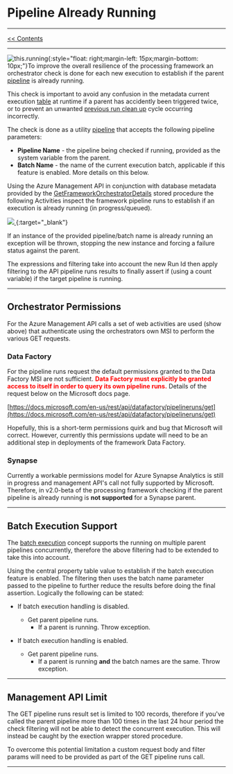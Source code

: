 # Pipeline Already Running

___
[<< Contents](/procfwk/contents) 

___

![this.running](/procfwk/this-running.png){:style="float: right;margin-left: 15px;margin-bottom: 10px;"}To improve the overall resilience of the processing framework an orchestrator check is done for each new execution to establish if the parent [pipeline](/procfwk/pipelines) is already running.

This check is important to avoid any confusion in the metadata current execution [table](/procfwk/tables) at runtime if a parent has accidently been triggered twice, or to prevent an unwanted [previous run clean up](/procfwk/prevruncleanup) cycle occurring incorrectly.

The check is done as a utility [pipeline](/procfwk/pipelines) that accepts the following pipeline parameters:

- **Pipeline Name** - the pipeline being checked if running, provided as the system variable from the parent.
- **Batch Name** - the name of the current execution batch, applicable if this feature is enabled. More details on this below.

Using the Azure Management API in conjunction with database metadata provided by the [GetFrameworkOrchestratorDetails](/procfwk/storedprocedures) stored procedure the following Activities inspect the framework pipeline runs to establish if an execution is already running (in progress/queued).

[ ![](/procfwk/activitychain-checkingforrunning.png) ](/procfwk/activitychain-checkingforrunning.png){:target="_blank"}

If an instance of the provided pipeline/batch name is already running an exception will be thrown, stopping the new instance and forcing a failure status against the parent.

The expressions and filtering take into account the new Run Id then apply filtering to the API pipeline runs results to finally assert if (using a count variable) if the target pipeline is running.

___

## Orchestrator Permissions

For the Azure Management API calls a set of web activities are used (show above) that authenticate using the orchestrators own MSI to perform the various GET requests.

### Data Factory

For the pipeline runs request the default permissions granted to the Data Factory MSI are not sufficient. **<span style="color:red">Data Factory must explicitly be granted access to itself in order to query its own pipeline runs.</span>** Details of the request below on the Microsoft docs page.

[https://docs.microsoft.com/en-us/rest/api/datafactory/pipelineruns/get](https://docs.microsoft.com/en-us/rest/api/datafactory/pipelineruns/get)

Hopefully, this is a short-term permissions quirk and bug that Microsoft will correct. However, currently this permissions update will need to be an additional step in deployments of the framework Data Factory.

### Synapse

Currently a workable permissions model for Azure Synapse Analytics is still in progress and management API's call not fully supported by Microsoft. Therefore, in v2.0-beta of the processing framework checking if the parent pipeline is already running is __not supported__ for a Synapse parent.

___

## Batch Execution Support

The [batch execution](/procfwk/executionbatches) concept supports the running on multiple parent pipelines concurrently, therefore the above filtering had to be extended to take this into account.

Using the central property table value to establish if the batch execution feature is enabled. The filtering then uses the batch name parameter passed to the pipeline to further reduce the results before doing the final assertion. Logically the following can be stated:

- If batch execution handling is disabled.
  - Get parent pipeline runs.
    - If a parent is running. Throw exception.

- If batch execution handling is enabled.
  - Get parent pipeline runs.
    - If a parent is running **and** the batch names are the same. Throw exception.

___

## Management API Limit

The GET pipeline runs result set is limited to 100 records, therefore if you've called the parent pipeline more than 100 times in the last 24 hour period the check filtering will not be able to detect the concurrent execution. This will instead be caught by the exection wrapper stored procedure.

To overcome this potential limitation a custom request body and filter params will need to be provided as part of the GET pipeline runs call.

___